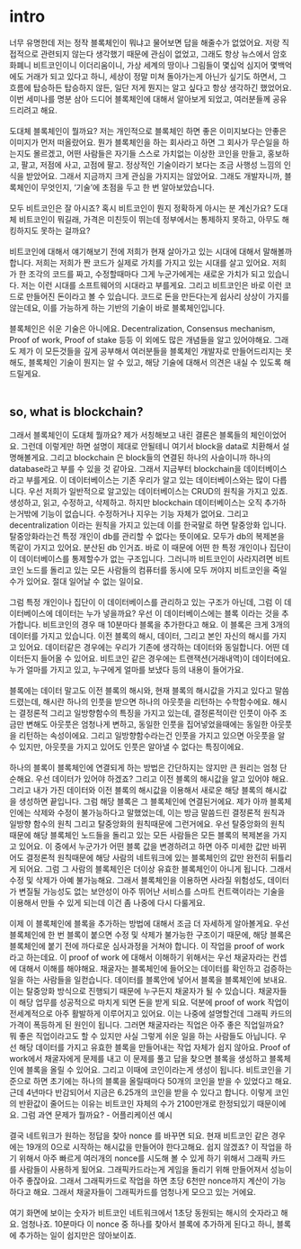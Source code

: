 # intro

너무 유명한데 저는 정작 블록체인이 뭐냐고 물어보면 답을 해줄수가 없었어요. 저랑 직접적으로 관련되지 않는다 생각했기 때문에 관심이 없었고, 그래도 항상 뉴스에서 암호화폐니 비트코인이니 이더리움이니, 가상 세계의 땅이나 그림들이 몇십억 심지어 몇백억에도 거래가 되고 있다고 하니, 세상이 정말 미쳐 돌아가는게 아닌가 싶기도 하면서, 그 흐름에 탑승하든 탑승하지 않든, 일단 저게 뭔지는 알고 싶다고 항상 생각하긴 했었어요. 이번 세미나를 명분 삼아 드디어 블록체인에 대해서 알아보게 되었고, 여러분들께 공유 드리려고 해요.
<br><br>
도대체 블록체인이 뭘까요? 저는 개인적으로 블록체인 하면 좋은 이미지보다는 안좋은 이미지가 먼저 떠올랐어요. 뭔가 블록체인을 하는 회사라고 하면 그 회사가 무슨일을 하는지도 몰르겠고, 어떤 사람들은 자기들 스스로 가치없는 이상한 코인을 만들고, 홍보하고, 팔고, 저점에 사고, 고점에 팔고. 정상적인 기술이라기 보다는 조금 사행성 느낌의 인식을 받았어요. 그래서 지금까지 크게 관심을 가지지는 않았어요. 그래도 개발자니까, 블록체인이 무엇인지, ‘기술’에 초점을 두고 한 번 알아보았습니다.
<br><br>
모두 비트코인은 잘 아시죠? 혹시 비트코인이 뭔지 정확하게 아시는 분 계신가요? 도대체 비트코인이 뭐길래, 가격은 미친듯이 뛰는데 정부에서는 통제하지 못하고, 아무도 해킹하지도 못하는 걸까요?
<br><br>
비트코인에 대해서 얘기해보기 전에 저희가 현재 살아가고 있는 시대에 대해서 말해볼까 합니다.
저희는 저희가 짠 코드가 실제로 가치를 가지고 있는 시대를 살고 있어요. 저희가 한 조각의 코드를 짜고, 수정할때마다 그게 누군가에게는 새로운 가치가 되고 있습니다. 저는 이런 시대를 소프트웨어의 시대라고 부를게요. 그리고 비트코인은 바로 이런 코드로 만들어진 돈이라고 볼 수 있습니다. 코드로 돈을 만든다는게 쉽사리 상상이 가지를 않는데요, 이를 가능하게 하는 기반의 기술이 바로 블록체인입니다.
<br><br>
블록체인은 쉬운 기술은 아니에요.
Decentralization, Consensus mechanism, Proof of work, Proof of stake 등등 이 외에도 많은 개념들을 알고 있어야해요. 그래도 제가 이 모든것들을 깊게 공부해서 여러분들을 블록체인 개발자로 만들어드리지는 못해도, 블록체인 기술이 뭔지는 알 수 있고, 해당 기술에 대해서 의견은 내실 수 있도록 해드릴게요.
<br><br>

## so, what is blockchain?

그래서 블록체인이 도대체 뭘까요? 제가 서칭해보고 내린 결론은 블록들의 체인이었어요. 그런데 이렇게만 하면 설명이 제대로 안될테니 여기서 block을 data로 치환해서 설명해볼게요. 그리고 blockchain 은 block들의 연결된 하나의 사슬이니까 하나의 database라고 부를 수 있을 것 같아요. 그래서 지금부터 blockchain을 데이터베이스라고 부를게요. 이 데이터베이스는 기존 우리가 알고 있는 데이터베이스와는 많이 다릅니다. 우선 저희가 일반적으로 알고있는 데이터베이스는 CRUD의 원칙을 가지고 있죠. 생성하고, 읽고, 수정하고, 삭제하고. 하지만 blockchain 데이터베이스는 오직 추가하는거밖에 기능이 없습니다. 수정하거나 지우는 기능 자체가 없어요. 그리고 decentralization 이라는 원칙을 가지고 있는데 이를 한국말로 하면 탈중앙화 입니다. 탈중앙화라는건 특정 개인이 db를 관리할 수 없다는 뜻이에요. 모두가 db의 복제본을 똑같이 가지고 있어요. 분산된 db 인거죠. 바로 이 때문에 어떤 한 특정 개인이나 집단이 이 데이터베이스를 통제할수가 없는 구조입니다. 그러니까 비트코인이 사라지려면 비트코인 노드를 돌리고 있는 모든 사람들의 컴퓨터를 동시에 모두 꺼야지 비트코인을 죽일수가 있어요. 절대 일어날 수 없는 일이요.
<br><br>
그럼 특정 개인이나 집단이 이 데이터베이스를 관리하고 있는 구조가 아닌데, 그럼 이 데이터베이스에 데이터는 누가 넣을까요? 우선 이 데이터베이스에는 블록 이라는 것을 추가합니다. 비트코인의 경우 매 10분마다 블록을 추가한다고 해요. 이 블록은 크게 3개의 데이터를 가지고 있습니다. 이전 블록의 해시, 데이터, 그리고 본인 자신의 해시를 가지고 있어요. 데이터같은 경우에는 우리가 기존에 생각하는 데이터와 동일합니다. 어떤 데이터든지 들어올 수 있어요. 비트코인 같은 경우에는 트랜잭션(거래내역)이 데이터에요. 누가 얼마를 가지고 있고, 누구에게 얼마를 보냈다 등의 내용이 들어가요.
<br><br>
블록에는 데이터 말고도 이전 블록의 해시와, 현재 블록의 해시값을 가지고 있다고 말씀 드렸는데, 해시란 하나의 인풋을 받으면 하나의 아웃풋을 리턴하는 수학함수에요. 해시는 결정론적 그리고 일방향함수의 특징을 가지고 있는데, 결정론적이란 인풋이 아주 조금만 변해도 아웃풋은 엄청나게 변하고, 동일한 인풋을 집어넣었을때에는 동일한 아웃풋을 리턴하는 속성이에요. 그리고 일방향함수라는건 인풋을 가지고 있으면 아웃풋을 알 수 있지만, 아웃풋을 가지고 있어도 인풋은 알아낼 수 없다는 특징이에요.
<br><br>
하나의 블록이 블록체인에 연결되게 하는 방법은 간단하지는 않지만 큰 원리는 엄청 단순해요. 우선 데이터가 있어야 하겠죠? 그리고 이전 블록의 해시값을 알고 있어야 해요. 그리고 내가 가진 데이터와 이전 블록의 해시값을 이용해서 새로운 해당 블록의 해시값을 생성하면 끝입니다. 그럼 해당 블록은 그 블록체인에 연결된거에요. 제가 아까 블록체인에는 삭제와 수정이 불가능하다고 말했었는데, 이는 방금 말씀드린 결정론적 원칙과 일방향 함수의 원칙 그리고 탈중앙화의 원칙때문에 그런거에요. 우선 탈중앙화의 원칙 때문에 해당 블록체인 노드들을 돌리고 있는 모든 사람들은 모든 블록의 복제본을 가지고 있어요. 이 중에서 누군가가 어떤 블록 값을 변경하려고 하면 아주 미세한 값만 바뀌어도 결정론적 원칙때문에 해당 사람의 네트워크에 있는 블록체인의 값만 완전히 뒤틀리게 되어요. 그럼 그 사람의 블록체인은 더이상 유효한 블록체인이 아니게 됩니다. 그래서 수정 및 삭제가 아예 불가능해요. 그래서 블록체인을 이용하면 사라질 위험성도, 데이터가 변질될 가능성도 없는 보안성이 아주 뛰어난 서비스를 스마트 컨트랙이라는 기술을 이용해서 만들 수 있게 되는데 이건 좀 나중에 다시 다룰게요.
<br><br>
이제 이 블록체인에 블록을 추가하는 방법에 대해서 조금 더 자세하게 알아볼게요. 우선 블록체인에 한 번 블록이 붙으면 수정 및 삭제가 불가능한 구조이기 때문에, 해당 블록은 블록체인에 붙기 전에 까다로운 심사과정을 거쳐야 합니다. 이 작업을 proof of work 라고 하는데요. 이 proof of work 에 대해서 이해하기 위해서는 우선 채굴자라는 컨셉에 대해서 이해를 해야해요. 채굴자는 블록체인에 들어오는 데이터를 확인하고 검증하는 일을 하는 사람들을 일컫습니다. 데이터를 블록안에 넣어서 블록을 블록체인에 보내요. 이는 탈중앙화 방식으로 진행되기 때문에 누구든지 채굴자가 될 수 있습니다. 채굴자들이 해당 업무를 성공적으로 마치게 되면 돈을 받게 되요. 덕분에 proof of work 작업이 전세계적으로 아주 활발하게 이루어지고 있어요. 이는 나중에 설명할건데 그래픽 카드의 가격이 폭등하게 된 원인이 됩니다. 그러면 채굴자라는 직업은 아주 좋은 직업일까요? 뭐 좋은 직업이라고도 할 수 있지만 사실 그렇게 쉬운 일을 하는 사람들도 아닙니다. 우선 해당 데이터를 가지고 유효한 블록을 만들어내는 작업 자체가 쉽지 않아요. Proof of work에서 채굴자에게 문제를 내고 이 문제를 풀고 답을 찾으면 블록을 생성하고 블록체인에 블록을 올릴 수 있어요. 그리고 이때에 코인이라는게 생성이 됩니다. 비트코인을 기준으로 하면 초기에는 하나의 블록을 올릴때마다 50개의 코인을 받을 수 있었다고 해요. 근데 4년마다 반감되어서 지금은 6.25개의 코인을 받을 수 있다고 합니다. 이렇게 코인의 반환값이 줄어드는 이유는 비트코인 자체의 수가 2100만개로 한정되있기 때문이에요. 그럼 과연 문제가 뭘까요? - 어플리케이션 예시
<br><br>
결국 네트워크가 원하는 정답을 찾아 nonce 를 바꾸면 되요. 현재 비트코인 같은 경우에는 19개의 0으로 시작하는 해시값을 만들어야 한다고해요. 쉽지 않겠죠? 이 작업을 하기 위해서 아주 빠르게 여러개의 nonce를 시도해 볼 수 있게 하기 위해서 그래픽 카드를 사람들이 사용하게 됬어요. 그래픽카드라는게 게임을 돌리기 위해 만들어져서 성능이 아주 좋잖아요. 그래서 그래픽카드로 작업을 하면 초당 6천만 nonce까지 계산이 가능하다고 해요. 그래서 채굴자들이 그래픽카드를 엄청나게 모으고 있는 거에요.
<br><br>
여기 화면에 보이는 숫자가 비트코인 네트워크에서 1초당 동원되는 해시의 숫자라고 해요. 엄청나죠. 10분마다 이 nonce 중 하나를 찾아서 블록에 추가하게 된다고 하니, 블록에 추가하는 일이 쉽지만은 않아보이죠.
<br><br>
